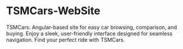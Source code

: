 # TSMCars-WebSite
TSMCars: Angular-based site for easy car browsing, comparison, and buying. Enjoy a sleek, user-friendly interface designed for seamless navigation. Find your perfect ride with TSMCars.
